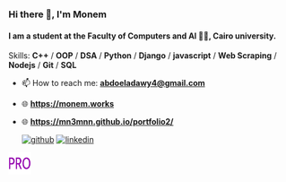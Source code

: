 ### Hi there 👋, I'm Monem
#### I am a student at the Faculty of Computers and AI 👨‍💻, Cairo university.

Skills: **C++** / **OOP** / **DSA** / **Python** / **Django** / **javascript** / **Web Scraping** / **Nodejs** / **Git** / **SQL**

- 📫 How to reach me: **abdoeladawy4@gmail.com**
- 🌐 **https://monem.works**
- 🌐 **https://mn3mnn.github.io/portfolio2/**

  [<img src='https://cdn.jsdelivr.net/npm/simple-icons@3.0.1/icons/github.svg' alt='github' height='40'>](https://github.com/mn3mnn)
 [<img src='https://cdn.jsdelivr.net/npm/simple-icons@3.0.1/icons/linkedin.svg' alt='linkedin' height='40'>](https://www.linkedin.com/in/monaem-tarek/) 
<!--  [<img src='https://cdn.jsdelivr.net/npm/simple-icons@3.0.1/icons/instagram.svg' alt='instagram' height='40'>](https://www.instagram.com/mn3mnn/)   -->

<a href='https://github.com/pricing'><img src='https://raw.githubusercontent.com/acervenky/animated-github-badges/master/assets/pro.gif' width='40' height='40'></a> 

